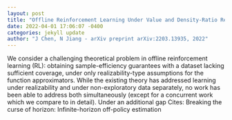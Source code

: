 ```yaml
--- 
layout: post 
title: "Offline Reinforcement Learning Under Value and Density-Ratio Realizability: the Power of Gaps" 
date: 2022-04-01 17:06:07 -0400 
categories: jekyll update 
author: "J Chen, N Jiang - arXiv preprint arXiv:2203.13935, 2022" 
--- 
```

We consider a challenging theoretical problem in offline reinforcement learning (RL): obtaining sample-efficiency guarantees with a dataset lacking sufficient coverage, under only realizability-type assumptions for the function approximators. While the existing theory has addressed learning under realizability and under non-exploratory data separately, no work has been able to address both simultaneously (except for a concurrent work which we compare to in detail). Under an additional gap Cites: Breaking the curse of horizon: Infinite-horizon off-policy estimation